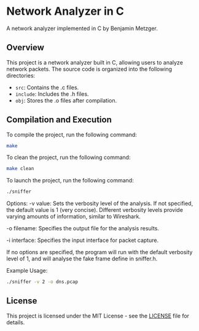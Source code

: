 # Network Analyzer in C

A network analyzer implemented in C by Benjamin Metzger.

## Overview

This project is a network analyzer built in C, allowing users to analyze network packets. The source code is organized into the following directories:

- `src`: Contains the .c files.
- `include`: Includes the .h files.
- `obj`: Stores the .o files after compilation.

## Compilation and Execution

To compile the project, run the following command:

```bash
make
```
To clean the project, run the following command:

```bash
make clean
```

To launch the project, run the following command:

```bash
./sniffer
```
Options:
-v value:  Sets the verbosity level of the analysis. If not specified, the default value is 1 (very concise). Different verbosity levels provide varying amounts of information, similar to Wireshark.

-o filename: Specifies the output file for the analysis results.

-i interface: Specifies the input interface for packet capture.

If no options are specified, the program will run with the default verbosity level of 1, and will analyse the fake frame define in sniffer.h.

Example Usage:

```bash
./sniffer -v 2 -o dns.pcap
```

## License

This project is licensed under the MIT License - see the [LICENSE](LICENSE) file for details.